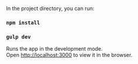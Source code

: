 In the project directory, you can run:

### `npm install`

### `gulp dev`

Runs the app in the development mode.<br>
Open [http://localhost:3000](http://localhost:3000) to view it in the browser.


